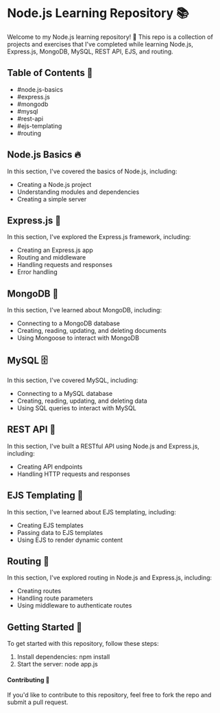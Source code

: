 # Node.js Learning Repository 📚

Welcome to my Node.js learning repository! 🚀 This repo is a collection of projects and exercises that I've completed while learning Node.js, Express.js, MongoDB, MySQL, REST API, EJS, and routing.

## Table of Contents 📖
- #node.js-basics
- #express.js
- #mongodb
- #mysql
- #rest-api
- #ejs-templating
- #routing

## Node.js Basics 🔥
In this section, I've covered the basics of Node.js, including:

- Creating a Node.js project
- Understanding modules and dependencies
- Creating a simple server

## Express.js 🚂
In this section, I've explored the Express.js framework, including:

- Creating an Express.js app
- Routing and middleware
- Handling requests and responses
- Error handling

## MongoDB 🍃
In this section, I've learned about MongoDB, including:

- Connecting to a MongoDB database
- Creating, reading, updating, and deleting documents
- Using Mongoose to interact with MongoDB

## MySQL 🗄
In this section, I've covered MySQL, including:

- Connecting to a MySQL database
- Creating, reading, updating, and deleting data
- Using SQL queries to interact with MySQL

## REST API 📱
In this section, I've built a RESTful API using Node.js and Express.js, including:

- Creating API endpoints
- Handling HTTP requests and responses

## EJS Templating 🎨
In this section, I've learned about EJS templating, including:

- Creating EJS templates
- Passing data to EJS templates
- Using EJS to render dynamic content

## Routing 🚏
In this section, I've explored routing in Node.js and Express.js, including:

- Creating routes
- Handling route parameters
- Using middleware to authenticate routes

## Getting Started 🚀
To get started with this repository, follow these steps:


1. Install dependencies: npm install
2. Start the server: node app.js

#### Contributing 🤝
If you'd like to contribute to this repository, feel free to fork the repo and submit a pull request.

